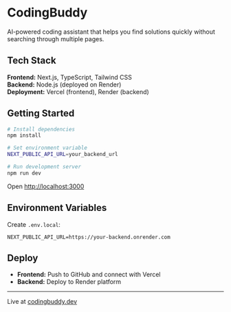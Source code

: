 # CodingBuddy

AI-powered coding assistant that helps you find solutions quickly without searching through multiple pages.

## Tech Stack

**Frontend:** Next.js, TypeScript, Tailwind CSS  
**Backend:** Node.js (deployed on Render)  
**Deployment:** Vercel (frontend), Render (backend)

## Getting Started

```bash
# Install dependencies
npm install

# Set environment variable
NEXT_PUBLIC_API_URL=your_backend_url

# Run development server
npm run dev
```

Open [http://localhost:3000](http://localhost:3000)

## Environment Variables

Create `.env.local`:
```
NEXT_PUBLIC_API_URL=https://your-backend.onrender.com
```

## Deploy

- **Frontend:** Push to GitHub and connect with Vercel
- **Backend:** Deploy to Render platform

---

Live at [codingbuddy.dev](https://codingbuddy.dev)
